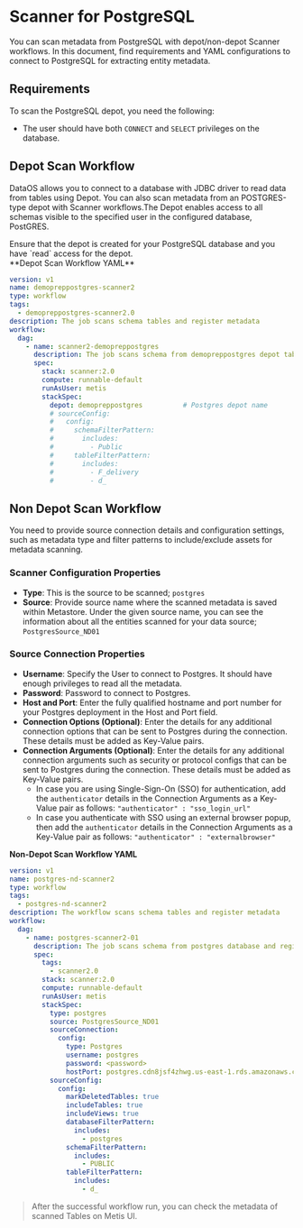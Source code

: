 # Scanner for PostgreSQL
You can scan metadata from PostgreSQL with depot/non-depot Scanner workflows. In this document, find requirements and YAML configurations to connect to PostgreSQL for extracting entity metadata. 

## Requirements

To scan the PostgreSQL depot, you need the following:

- The user should have both `CONNECT` and `SELECT`  privileges  on the database.

## Depot Scan Workflow 
DataOS allows you to connect to a database with JDBC driver to read data from tables using Depot. You can also scan metadata from an POSTGRES-type depot with Scanner workflows.The Depot enables access to all schemas visible to the specified user in the configured database, PostGRES.

<aside class="callout">
Ensure that the depot is created for your PostgreSQL database and you have `read` access for the depot.
</aside>
**Depot Scan Workflow YAML**


```yaml
version: v1
name: demopreppostgres-scanner2
type: workflow
tags:
  - demopreppostgres-scanner2.0
description: The job scans schema tables and register metadata
workflow:
  dag:
    - name: scanner2-demopreppostgres
      description: The job scans schema from demopreppostgres depot tables and register metadata to metis2
      spec:
        stack: scanner:2.0
        compute: runnable-default
        runAsUser: metis
        stackSpec:
          depot: demopreppostgres          # Postgres depot name
          # sourceConfig:
          #   config:
          #     schemaFilterPattern:
          #       includes:
          #         - Public
          #     tableFilterPattern:
          #       includes:
          #         - F_delivery
          #         - d_
```

## Non Depot Scan Workflow

You need to provide source connection details and configuration settings, such as metadata type and filter patterns to include/exclude assets for metadata scanning. 

### **Scanner Configuration Properties**

- **Type**: This is the source to be scanned; `postgres`
- **Source**: Provide source name where the scanned metadata is saved within Metastore. Under the given source name, you can see the information about all the entities scanned for your data source; `PostgresSource_ND01`

### **Source Connection Properties**

- **Username**: Specify the User to connect to Postgres. It should have enough privileges to read all the metadata.
- **Password**: Password to connect to Postgres.
- **Host and Port**: Enter the fully qualified hostname and port number for your Postgres deployment in the Host and Port field.
- **Connection Options (Optional)**: Enter the details for any additional connection options that can be sent to Postgres during the connection. These details must be added as Key-Value pairs.
- **Connection Arguments (Optional)**: Enter the details for any additional connection arguments such as security or protocol configs that can be sent to Postgres during the connection. These details must be added as Key-Value pairs.
    - In case you are using Single-Sign-On (SSO) for authentication, add the `authenticator` details in the Connection Arguments as a Key-Value pair as follows: `"authenticator" : "sso_login_url"`
    - In case you authenticate with SSO using an external browser popup, then add the `authenticator` details in the Connection Arguments as a Key-Value pair as follows: `"authenticator" : "externalbrowser"`

**Non-Depot Scan Workflow YAML**

```yaml
version: v1
name: postgres-nd-scanner2
type: workflow
tags:
  - postgres-nd-scanner2
description: The workflow scans schema tables and register metadata
workflow:
  dag:
    - name: postgres-scanner2-01
      description: The job scans schema from postgres database and register metadata to metis2
      spec:
        tags:
          - scanner2.0
        stack: scanner:2.0
        compute: runnable-default
        runAsUser: metis
        stackSpec:
          type: postgres
          source: PostgresSource_ND01
          sourceConnection:
            config:
              type: Postgres
              username: postgres
              password: <password>
              hostPort: postgres.cdn8jsf4zhwg.us-east-1.rds.amazonaws.com:5432
          sourceConfig:
            config:
              markDeletedTables: true
              includeTables: true
              includeViews: true
              databaseFilterPattern:
                includes:
                  - postgres
              schemaFilterPattern:
                includes:
                  - PUBLIC
              tableFilterPattern:
                includes:
                  - d_
```

> After the successful workflow run, you can check the metadata of scanned Tables on Metis UI.

